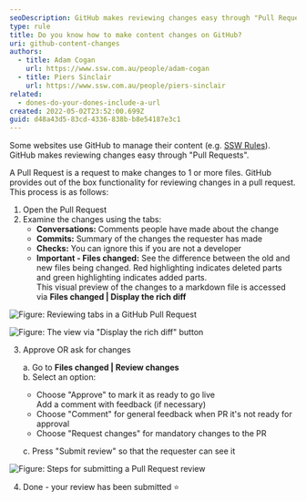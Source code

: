 ```yaml
---
seoDescription: GitHub makes reviewing changes easy through "Pull Requests". Reviewing a Pull Request involves examining changes using tabs - Conversations, Commits, Checks, and Files changed.
type: rule
title: Do you know how to make content changes on GitHub?
uri: github-content-changes
authors:
  - title: Adam Cogan
    url: https://www.ssw.com.au/people/adam-cogan
  - title: Piers Sinclair
    url: https://www.ssw.com.au/people/piers-sinclair
related:
  - dones-do-your-dones-include-a-url
created: 2022-05-02T23:52:00.699Z
guid: d48a43d5-83cd-4336-838b-b8e54187e3c1
---
```


Some websites use GitHub to manage their content (e.g. [SSW Rules](https://github.com/SSWConsulting/SSW.Rules.Content)). GitHub makes reviewing changes easy through "Pull Requests".

A Pull Request is a request to make changes to 1 or more files. GitHub provides out of the box functionality for reviewing changes in a pull request. This process is as follows:

<!--endintro-->

1. Open the Pull Request
2. Examine the changes using the tabs:
   * **Conversations:** Comments people have made about the change
   * **Commits:** Summary of the changes the requester has made
   * **Checks:** You can ignore this if you are not a developer
   * **Important - Files changed:** See the difference between the old and new files being changed. Red highlighting indicates deleted parts and green highlighting indicates added parts.  
     This visual preview of the changes to a markdown file is accessed via **Files changed | Display the rich diff**

![Figure: Reviewing tabs in a GitHub Pull Request](https://user-images.githubusercontent.com/79821522/113648288-bb515b80-96cf-11eb-9f9c-3169e2f64a95.png)

![Figure: The view via "Display the rich diff" button](https://user-images.githubusercontent.com/79821522/113648341-d15f1c00-96cf-11eb-8357-81a79ac0765d.png)

3. Approve OR ask for changes

   a. Go to **Files changed | Review changes**  
    b. Select an option:

   * Choose "Approve" to mark it as ready to go live  
     Add a comment with feedback (if necessary)
   * Choose "Comment" for general feedback when PR it's not ready for approval
   * Choose "Request changes" for mandatory changes to the PR

   c. Press "Submit review" so that the requester can see it

![Figure: Steps for submitting a Pull Request review](https://user-images.githubusercontent.com/79821522/113798232-26656580-9796-11eb-92dd-00a4385cac8b.png)

4. Done - your review has been submitted ⭐
